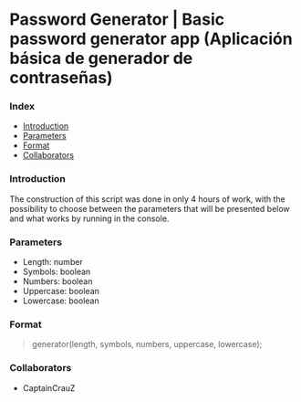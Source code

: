 # Password Generator | Basic password generator app (Aplicación básica de generador de contraseñas)

<!-- <img src="https://github.com/CapitanCrauZ/PASSWORD-GENERATOR/blob/master/padlock.png" width="10%" height="10%"> -->

### Index
- [Introduction](#Introduction)
- [Parameters](#Parameters)
- [Format](#Format)
- [Collaborators](#Collaborators)

### Introduction
The construction of this script was done in only 4 hours of work, with the possibility to choose between the parameters that will be presented below and what works by running in the console.

### Parameters
* Length: number
* Symbols: boolean
* Numbers: boolean
* Uppercase: boolean
* Lowercase: boolean

### Format
> generator(length, symbols, numbers, uppercase, lowercase);

### Collaborators
- CaptainCrauZ